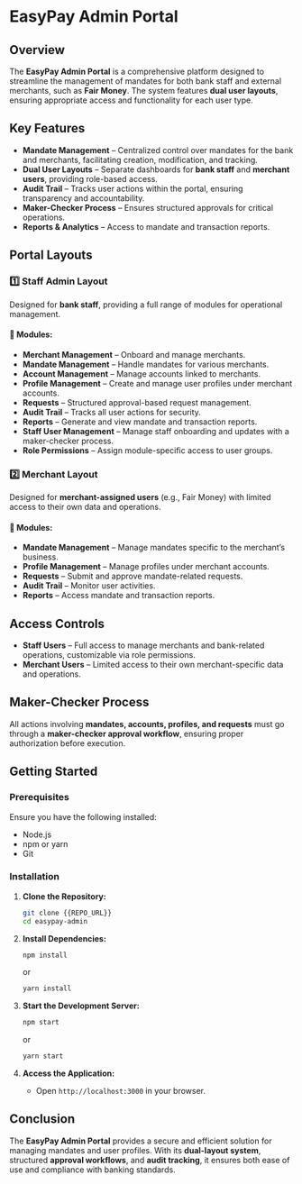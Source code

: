 # EasyPay Admin Portal

## Overview

The **EasyPay Admin Portal** is a comprehensive platform designed to streamline the management of mandates for both bank staff and external merchants, such as **Fair Money**. The system features **dual user layouts**, ensuring appropriate access and functionality for each user type.

## Key Features

- **Mandate Management** – Centralized control over mandates for the bank and merchants, facilitating creation, modification, and tracking.
- **Dual User Layouts** – Separate dashboards for **bank staff** and **merchant users**, providing role-based access.
- **Audit Trail** – Tracks user actions within the portal, ensuring transparency and accountability.
- **Maker-Checker Process** – Ensures structured approvals for critical operations.
- **Reports & Analytics** – Access to mandate and transaction reports.

## Portal Layouts

### 1️⃣ Staff Admin Layout

Designed for **bank staff**, providing a full range of modules for operational management.

#### 🔹 Modules:

- **Merchant Management** – Onboard and manage merchants.
- **Mandate Management** – Handle mandates for various merchants.
- **Account Management** – Manage accounts linked to merchants.
- **Profile Management** – Create and manage user profiles under merchant accounts.
- **Requests** – Structured approval-based request management.
- **Audit Trail** – Tracks all user actions for security.
- **Reports** – Generate and view mandate and transaction reports.
- **Staff User Management** – Manage staff onboarding and updates with a maker-checker process.
- **Role Permissions** – Assign module-specific access to user groups.

### 2️⃣ Merchant Layout

Designed for **merchant-assigned users** (e.g., Fair Money) with limited access to their own data and operations.

#### 🔹 Modules:

- **Mandate Management** – Manage mandates specific to the merchant’s business.
- **Profile Management** – Manage profiles under merchant accounts.
- **Requests** – Submit and approve mandate-related requests.
- **Audit Trail** – Monitor user activities.
- **Reports** – Access mandate and transaction reports.

## Access Controls

- **Staff Users** – Full access to manage merchants and bank-related operations, customizable via role permissions.
- **Merchant Users** – Limited access to their own merchant-specific data and operations.

## Maker-Checker Process

All actions involving **mandates, accounts, profiles, and requests** must go through a **maker-checker approval workflow**, ensuring proper authorization before execution.

## Getting Started

### Prerequisites
Ensure you have the following installed:
- Node.js
- npm or yarn
- Git

### Installation
1. **Clone the Repository:**
   ```sh
   git clone {{REPO_URL}}
   cd easypay-admin
   ```

2. **Install Dependencies:**
   ```sh
   npm install
   ```
   or
   ```sh
   yarn install
   ```

3. **Start the Development Server:**
   ```sh
   npm start
   ```
   or
   ```sh
   yarn start
   ```

4. **Access the Application:**
   - Open `http://localhost:3000` in your browser.

## Conclusion

The **EasyPay Admin Portal** provides a secure and efficient solution for managing mandates and user profiles. With its **dual-layout system**, structured **approval workflows**, and **audit tracking**, it ensures both ease of use and compliance with banking standards.

